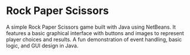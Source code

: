 # Rock Paper Scissors
A simple Rock Paper Scissors game built with Java using NetBeans. 
It features a basic graphical interface with buttons and images to represent player choices and results. 
A fun demonstration of event handling, basic logic, and GUI design in Java.

